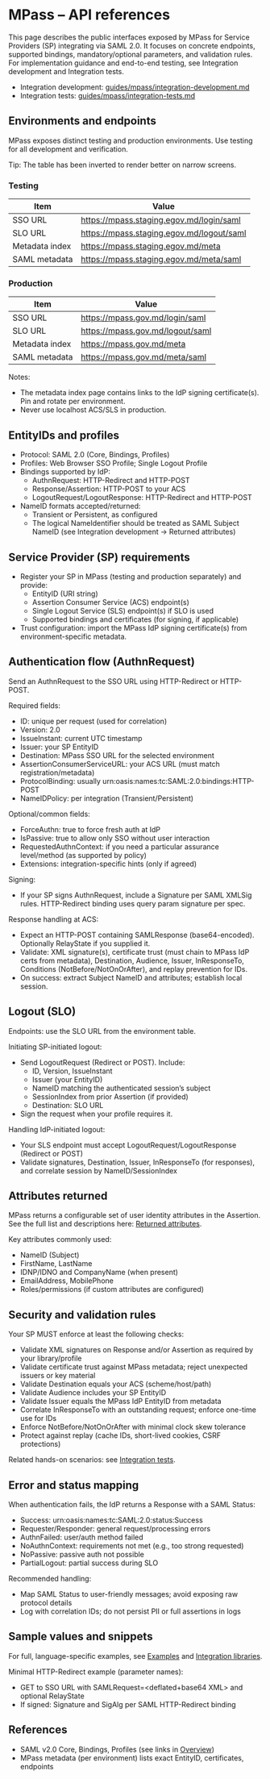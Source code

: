﻿# MPass – API references

This page describes the public interfaces exposed by MPass for Service Providers (SP) integrating via SAML 2.0. It focuses on concrete endpoints, supported bindings, mandatory/optional parameters, and validation rules. For implementation guidance and end-to-end testing, see Integration development and Integration tests.

- Integration development: [guides/mpass/integration-development.md](integration-development.md)
- Integration tests: [guides/mpass/integration-tests.md](integration-tests.md)

## Environments and endpoints

MPass exposes distinct testing and production environments. Use testing for all development and verification.

Tip: The table has been inverted to render better on narrow screens.

### Testing

| Item | Value |
|---|---|
| SSO URL | https://mpass.staging.egov.md/login/saml |
| SLO URL | https://mpass.staging.egov.md/logout/saml |
| Metadata index | https://mpass.staging.egov.md/meta |
| SAML metadata | https://mpass.staging.egov.md/meta/saml |

### Production

| Item | Value |
|---|---|
| SSO URL | https://mpass.gov.md/login/saml |
| SLO URL | https://mpass.gov.md/logout/saml |
| Metadata index | https://mpass.gov.md/meta |
| SAML metadata | https://mpass.gov.md/meta/saml |

Notes:
- The metadata index page contains links to the IdP signing certificate(s). Pin and rotate per environment.
- Never use localhost ACS/SLS in production.

## EntityIDs and profiles

- Protocol: SAML 2.0 (Core, Bindings, Profiles)
- Profiles: Web Browser SSO Profile; Single Logout Profile
- Bindings supported by IdP:
  - AuthnRequest: HTTP-Redirect and HTTP-POST
  - Response/Assertion: HTTP-POST to your ACS
  - LogoutRequest/LogoutResponse: HTTP-Redirect and HTTP-POST
- NameID formats accepted/returned:
  - Transient or Persistent, as configured
  - The logical NameIdentifier should be treated as SAML Subject NameID (see Integration development → Returned attributes)

## Service Provider (SP) requirements

- Register your SP in MPass (testing and production separately) and provide:
  - EntityID (URI string)
  - Assertion Consumer Service (ACS) endpoint(s)
  - Single Logout Service (SLS) endpoint(s) if SLO is used
  - Supported bindings and certificates (for signing, if applicable)
- Trust configuration: import the MPass IdP signing certificate(s) from environment-specific metadata.

## Authentication flow (AuthnRequest)

Send an AuthnRequest to the SSO URL using HTTP-Redirect or HTTP-POST.

Required fields:
- ID: unique per request (used for correlation)
- Version: 2.0
- IssueInstant: current UTC timestamp
- Issuer: your SP EntityID
- Destination: MPass SSO URL for the selected environment
- AssertionConsumerServiceURL: your ACS URL (must match registration/metadata)
- ProtocolBinding: usually urn:oasis:names:tc:SAML:2.0:bindings:HTTP-POST
- NameIDPolicy: per integration (Transient/Persistent)

Optional/common fields:
- ForceAuthn: true to force fresh auth at IdP
- IsPassive: true to allow only SSO without user interaction
- RequestedAuthnContext: if you need a particular assurance level/method (as supported by policy)
- Extensions: integration-specific hints (only if agreed)

Signing:
- If your SP signs AuthnRequest, include a Signature per SAML XMLSig rules. HTTP-Redirect binding uses query param signature per spec.

Response handling at ACS:
- Expect an HTTP-POST containing SAMLResponse (base64-encoded). Optionally RelayState if you supplied it.
- Validate: XML signature(s), certificate trust (must chain to MPass IdP certs from metadata), Destination, Audience, Issuer, InResponseTo, Conditions (NotBefore/NotOnOrAfter), and replay prevention for IDs.
- On success: extract Subject NameID and attributes; establish local session.

## Logout (SLO)

Endpoints: use the SLO URL from the environment table.

Initiating SP-initiated logout:
- Send LogoutRequest (Redirect or POST). Include:
  - ID, Version, IssueInstant
  - Issuer (your EntityID)
  - NameID matching the authenticated session’s subject
  - SessionIndex from prior Assertion (if provided)
  - Destination: SLO URL
- Sign the request when your profile requires it.

Handling IdP-initiated logout:
- Your SLS endpoint must accept LogoutRequest/LogoutResponse (Redirect or POST)
- Validate signatures, Destination, Issuer, InResponseTo (for responses), and correlate session by NameID/SessionIndex

## Attributes returned

MPass returns a configurable set of user identity attributes in the Assertion. See the full list and descriptions here: [Returned attributes](integration-development.md#returned-attributes).

Key attributes commonly used:
- NameID (Subject)
- FirstName, LastName
- IDNP/IDNO and CompanyName (when present)
- EmailAddress, MobilePhone
- Roles/permissions (if custom attributes are configured)

## Security and validation rules

Your SP MUST enforce at least the following checks:
- Validate XML signatures on Response and/or Assertion as required by your library/profile
- Validate certificate trust against MPass metadata; reject unexpected issuers or key material
- Validate Destination equals your ACS (scheme/host/path)
- Validate Audience includes your SP EntityID
- Validate Issuer equals the MPass IdP EntityID from metadata
- Correlate InResponseTo with an outstanding request; enforce one-time use for IDs
- Enforce NotBefore/NotOnOrAfter with minimal clock skew tolerance
- Protect against replay (cache IDs, short-lived cookies, CSRF protections)

Related hands-on scenarios: see [Integration tests](integration-tests.md#security-scenarios).

## Error and status mapping

When authentication fails, the IdP returns a Response with a SAML Status:
- Success: urn:oasis:names:tc:SAML:2.0:status:Success
- Requester/Responder: general request/processing errors
- AuthnFailed: user/auth method failed
- NoAuthnContext: requirements not met (e.g., too strong requested)
- NoPassive: passive auth not possible
- PartialLogout: partial success during SLO

Recommended handling:
- Map SAML Status to user-friendly messages; avoid exposing raw protocol details
- Log with correlation IDs; do not persist PII or full assertions in logs

## Sample values and snippets

For full, language-specific examples, see [Examples](examples.md) and [Integration libraries](integration-libraries.md).

Minimal HTTP-Redirect example (parameter names):
- GET to SSO URL with SAMLRequest=<deflated+base64 XML> and optional RelayState
- If signed: Signature and SigAlg per SAML HTTP-Redirect binding

## References

- SAML v2.0 Core, Bindings, Profiles (see links in [Overview](index.md#protocols-and-standards))
- MPass metadata (per environment) lists exact EntityID, certificates, endpoints
